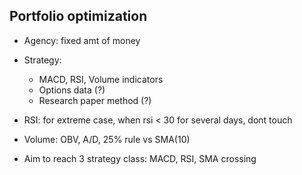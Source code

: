 ## Portfolio optimization

- Agency: fixed amt of money
- Strategy:
    - MACD, RSI, Volume indicators
    - Options data (?)
    - Research paper method (?)

- RSI: for extreme case, when rsi < 30 for several days, dont touch

- Volume: OBV, A/D, 25% rule vs SMA(10) 
- Aim to reach 3 strategy class: MACD, RSI, SMA crossing